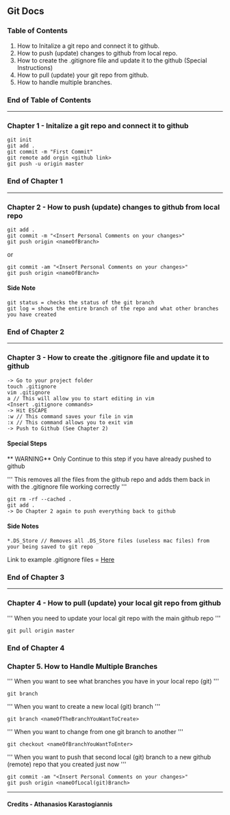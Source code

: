 ## Git Docs

### Table of Contents

1. How to Initalize a git repo and connect it to github.
2. How to push (update) changes to github from local repo.
3. How to create the .gitignore file and update it to the github (Special Instructions)
4. How to pull (update) your git repo from github.
5. How to handle multiple branches.

### End of Table of Contents

---

### Chapter 1 - Initalize a git repo and connect it to github

```
git init
git add .
git commit -m "First Commit"
git remote add orgin <github link>
git push -u origin master
```

### End of Chapter 1

---

### Chapter 2 - How to push (update) changes to github from local repo

```
git add .
git commit -m "<Insert Personal Comments on your changes>"
git push origin <nameOfBranch>
```

or 

```
git commit -am "<Insert Personal Comments on your changes>"
git push origin <nameOfBranch>
```

#### Side Note

```
git status = checks the status of the git branch
git log = shows the entire branch of the repo and what other branches you have created
```

### End of Chapter 2

---

### Chapter 3 - How to create the .gitignore file and update it to github

```
-> Go to your project folder
touch .gitignore
vim .gitignore
a // This will allow you to start editing in vim
<Insert .gitignore commands>
-> Hit ESCAPE
:w // This command saves your file in vim
:x // This command allows you to exit vim
-> Push to Github (See Chapter 2)
```

#### Special Steps

** WARNING** Only Continue to this step if you have already pushed to github

'''
This removes all the files from the github repo and adds them back in with the .gitignore file working correctly
'''

```
git rm -rf --cached .
git add .
-> Do Chapter 2 again to push everything back to github
```

#### Side Notes

```
*.DS_Store // Removes all .DS_Store files (useless mac files) from your being saved to git repo
```

Link to example .gitignore files = [Here](https://github.com/github/gitignore)

### End of Chapter 3

---

### Chapter 4 - How to pull (update) your local git repo from github

'''
When you need to update your local git repo with the main github repo
'''

```
git pull origin master
```

### End of Chapter 4

### Chapter 5. How to Handle Multiple Branches

'''
When you want to see what branches you have in your local repo (git)
'''

```
git branch
```

'''
When you want to create a new local (git) branch
'''

```
git branch <nameOfTheBranchYouWantToCreate>
```

'''
When you want to change from one git branch to another
'''

```
git checkout <nameOfBranchYouWantToEnter>
```

'''
When you want to push that second local (git) branch to a new github (remote) repo that you created just now
'''

```
git commit -am "<Insert Personal Comments on your changes>"
git push origin <nameOfLocal(git)Branch>
```


---

#### Credits - Athanasios Karastogiannis

